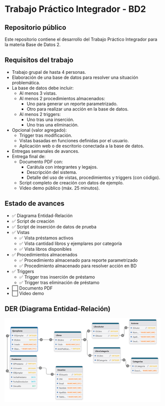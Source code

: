 <h1>Trabajo Práctico Integrador - BD2</h1>

<h2>Repositorio público</h2>
<p>Este repositorio contiene el desarrollo del Trabajo Práctico Integrador para la materia Base de Datos 2.</p>

<h2>Requisitos del trabajo</h2>
<ul>
  <li>Trabajo grupal de hasta 4 personas.</li>
  <li>Elaboración de una base de datos para resolver una situación problemática.</li>
  <li>La base de datos debe incluir:
    <ul>
      <li>Al menos 3 vistas.</li>
      <li>Al menos 2 procedimientos almacenados:
        <ul>
          <li>Uno para generar un reporte parametrizado.</li>
          <li>Otro para realizar una acción en la base de datos.</li>
        </ul>
      </li>
      <li>Al menos 2 triggers:
        <ul>
          <li>Uno tras una inserción.</li>
          <li>Uno tras una eliminación.</li>
        </ul>
      </li>
    </ul>
  </li>
  <li>Opcional (valor agregado):
    <ul>
      <li>Trigger tras modificación.</li>
      <li>Vistas basadas en funciones definidas por el usuario.</li>
      <li>Aplicación web o de escritorio conectada a la base de datos.</li>
    </ul>
  </li>
  <li>Entregas semanales de avances.</li>
  <li>Entrega final de:
    <ul>
      <li>Documento PDF con:
        <ul>
          <li>Carátula con integrantes y legajos.</li>
          <li>Descripción del sistema.</li>
          <li>Detalle del uso de vistas, procedimientos y triggers (con código).</li>
        </ul>
      </li>
      <li>Script completo de creación con datos de ejemplo.</li>
      <li>Video demo público (máx. 25 minutos).</li>
    </ul>
  </li>
</ul>

<h2>Estado de avances</h2>
<ul>
  <li>✅ Diagrama Entidad-Relación</li>
  <li>✅ Script de creación</li>
  <li>✅ Script de inserción de datos de prueba</li>
  <li>✅ Vistas
    <ul>
      <li>✅ Vista préstamos activos</li>
      <li>✅ Vista cantidad libros y ejemplares por categoría</li>
      <li>✅ Vista libros disponibles</li>
    </ul>
  </li>
  <li>✅ Procedimientos almacenados
    <ul>
      <li>✅ Procedimiento almacenado para reporte parametrizado</li>
      <li>✅ Procedimiento almacenado para resolver acción en BD</li>
    </ul>
  </li>
  <li>✅ Triggers
    <ul>
      <li>✅ Trigger tras inserción de préstamo</li>
      <li>✅ Trigger tras eliminación de préstamo</li>
    </ul>
  </li>
  <li>⬜ Documento PDF</li>
  <li>⬜ Video demo</li>
</ul>

<h2>DER (Diagrama Entidad-Relación)</h2>
<img src="img/der.png" alt="Diagrama entidad-relación" />
